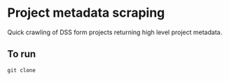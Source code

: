 # Project metadata scraping

Quick crawling of DSS form projects returning high level project metadata.

## To run

`git clone `